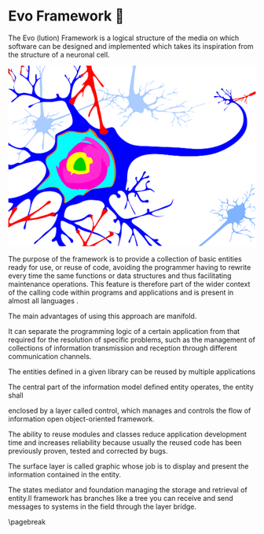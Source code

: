 # Evo Framework 🧠
The Evo (lution) Framework is a logical structure of the media on which software can be designed and implemented which takes its inspiration from the structure of a neuronal cell.

![evo_framework_neural_cell.svg](data/evo_framework_neural_cell.svg)

The purpose of the framework is to provide a collection of basic entities ready for use, or reuse of code, avoiding the programmer having to rewrite every time the same functions or data structures and thus facilitating maintenance operations. This feature is therefore part of the wider context of the calling code within programs and applications and is present in almost all languages .

The main advantages of using this approach are manifold.

It can separate the programming logic of a certain application from that required for the resolution of specific problems, such as the management of collections of information transmission and reception through different communication channels.

The entities defined in a given library can be reused by multiple applications

The central part of the information model defined entity operates, the entity shall

enclosed by a layer called control, which manages and controls the flow of information open object-oriented framework.

The ability to reuse modules and classes reduce application development time and increases reliability because usually the reused code has been previously proven, tested and corrected by bugs.

The surface layer is called graphic whose job is to display and present the information contained in the entity.

The states mediator and foundation managing the storage and retrieval of entity.Il framework has branches like a tree you can receive and send messages to systems in the field through the layer bridge.

\pagebreak